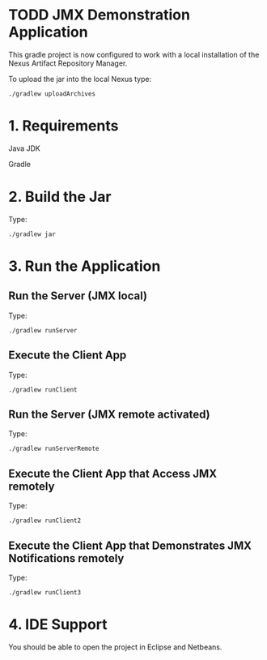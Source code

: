 TODD JMX Demonstration Application
========================

This gradle project is now configured to work with a local installation of the Nexus Artifact Repository Manager.

To upload the jar into the local Nexus type:

 	./gradlew uploadArchives

# 1. Requirements

Java JDK

Gradle

# 2. Build the Jar

Type:

	./gradlew jar

# 3. Run the Application

## Run the Server (JMX local)

Type:

	./gradlew runServer

## Execute the Client App

Type:

	./gradlew runClient

## Run the Server (JMX remote activated)

Type:

	./gradlew runServerRemote

## Execute the Client App that Access JMX remotely

Type:

	./gradlew runClient2

## Execute the Client App that Demonstrates JMX Notifications remotely

Type:

	./gradlew runClient3

# 4. IDE Support

You should be able to open the project in Eclipse and Netbeans.
